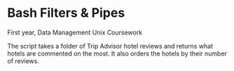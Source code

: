 # Bash Filters & Pipes
First year, Data Management Unix Coursework

The script takes a folder of Trip Advisor hotel reviews and returns what hotels are commented on the most. It also orders the hotels by their number of reviews.
